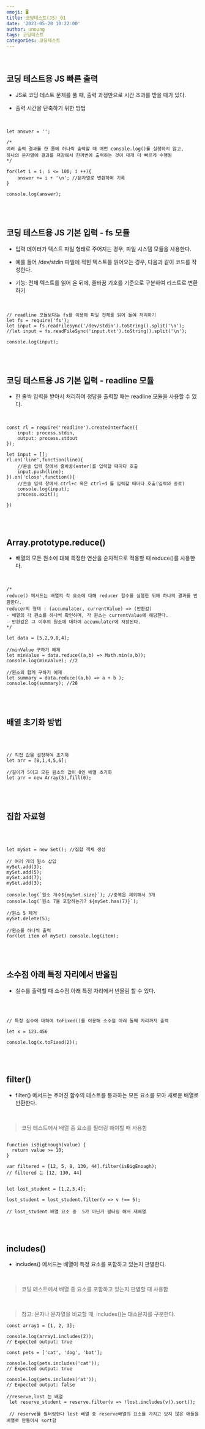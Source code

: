 ```yaml
---
emoji: 🖥
title: 코딩테스트(JS)_01
date: '2023-05-20 10:22:00'
author: unoung
tags: 코딩테스트
categories: 코딩테스트
---
```


<br/>

## 코딩 테스트용 JS 빠른 출력

- JS로 코딩 테스트 문제를 풀 때, 출력 과정만으로 시간 초과를 받을 때가 있다.

- 출력 시간을 단축하기 위한 방법

<br/>

```JS
let answer = '';

/*
여러 출력 결과를 한 줄에 하나씩 출력할 때 매번 console.log()를 실행하지 않고,
하나의 문자열에 결과를 저장해서 한꺼번에 출력하는 것이 대개 더 빠르게 수행됨
*/

for(let i = i; i <= 100; i ++){
    answer += i + '\n'; //문자열로 변환하여 기록
}

console.log(answer);
```

<br/>
<br/>

## 코딩 테스트용 JS 기본 입력 - fs 모듈

- 입력 데이터가 텍스트 파일 형태로 주어지는 경우, 파일 시스템 모듈을 사용한다.

- 예를 들어 /dev/stdin 파일에 적힌 텍스트를 읽어오는 경우, 다음과 같이 코드를 작성한다.

- 기능: 전체 텍스트를 읽어 온 뒤에, 줄바꿈 기호를 기준으로 구분하여 리스트로 변환하기

<br/>

```JS
// readline 모듈보다는 fs를 이용해 파일 전체를 읽어 들여 처리하기
let fs = require('fs');
let input = fs.readFileSync('/dev/stdin').toString().split('\n');
//let input = fs.readFileSync('input.txt').toString().split('\n');

console.log(input);

```

<br/>
<br/>

## 코딩 테스트용 JS 기본 입력 - readline 모듈

- 한 줄씩 입력을 받아서 처리하여 정답을 출력할 때는 readline 모듈을 사용할 수 있다.

<br/>

```JS
const rl = require('readline').createInterface({
    input: process.stdin,
    output: process.stdout
});

let input = [];
rl.on('line',function(line){
    //콘솔 입력 창에서 줄바꿈(enter)를 입력할 때마다 호출
    input.push(line);
}).on('close',function(){
    //콘솔 입력 창에서 ctrl+c 혹은 ctrl+d 를 입력할 때마다 호출(입력의 종료)
    console.log(input);
    process.exit();

})

```

<br/>
<br/>

## Array.prototype.reduce()

- 배열의 모든 원소에 대해 특정한 연산을 순차적으로 적용할 때 reduce()를 사용한다.

<br/>

```JS
/*
reduce() 메서드는 배열의 각 요소에 대해 reducer 함수를 실행한 뒤에 하나의 결과를 반환한다.
reducer의 형태 : (accumulater, currentValue) => (반환값)
- 배열의 각 원소를 하나씩 확인하며, 각 원소는 currentValue에 해당한다.
- 반환값은 그 이후의 원소에 대하여 accumulater에 저장된다.
*/

let data = [5,2,9,8,4];

//minValue 구하기 예제
let minValue = data.reduce((a,b) => Math.min(a,b));
console.log(minValue); //2

//원소의 합계 구하기 예제
let summary = data.reduce((a,b) => a + b );
console.log(summary); //28

```

<br/>
<br/>

## 배열 초기화 방법

<br/>

```JS

// 직접 값을 설정하여 초기화
let arr = [8,1,4,5,6];

//길이가 5이고 모든 원소의 값이 0인 배열 초기화
let arr = new Array(5),fill(0);

```

<br/>
<br/>

## 집합 자료형

<br/>

```JS

let mySet = new Set(); //집합 객체 생성

// 여러 개의 원소 삽입
mySet.add(3);
mySet.add(5);
mySet.add(7);
mySet.add(3);

console.log(`원소 개수${mySet.size}`); //중복은 제외해서 3개
console.log(`원소 7을 포함하는가? ${mySet.has(7)}`);

//원소 5 제거
mySet.delete(5);

//원소를 하나씩 출력
for(let item of mySet) console.log(item);

```

<br/>
<br/>

## 소수점 아래 특정 자리에서 반올림

- 실수를 출력할 때 소수점 아래 특정 자리에서 반올림 할 수 있다.

<br/>

```JS

// 특정 실수에 대하여 toFixed()를 이용해 소수점 아래 둘째 자리까지 출력

let x = 123.456

console.log(x.toFixed(2));

```

<br/>
<br/>

## filter()

- filter() 메서드는 주어진 함수의 테스트를 통과하는 모든 요소를 모아 새로운 배열로 반환한다.

<br/>

> 코딩 테스트에서 배열 중 요소를 필터링 해야할 때 사용함

```JS

function isBigEnough(value) {
  return value >= 10;
}

var filtered = [12, 5, 8, 130, 44].filter(isBigEnough);
// filtered 는 [12, 130, 44]


let lost_student = [1,2,3,4];

lost_student = lost_student.filter(v => v !== 5);

// lost_student 배열 요소 중  5가 아닌거 필터링 해서 재배열

```

<br/>
<br/>

## includes()

- includes() 메서드는 배열이 특정 요소를 포함하고 있는지 판별한다.

<br/>

> 코딩 테스트에서 배열 중 요소를 포함하고 있는지 판별할 때 사용함
<br/>

> 참고: 문자나 문자열을 비교할 때, includes()는 대소문자를 구분한다.


```JS
const array1 = [1, 2, 3];

console.log(array1.includes(2));
// Expected output: true

const pets = ['cat', 'dog', 'bat'];

console.log(pets.includes('cat'));
// Expected output: true

console.log(pets.includes('at'));
// Expected output: false

//reserve,lost 는 배열
 let reserve_student = reserve.filter(v => !lost.includes(v)).sort();

 // reserve를 필터링한다 lost 배열 중 reserve배열의 요소를 가지고 있지 않은 애들을 배열로 만들어서 sort함


```




```toc

```
